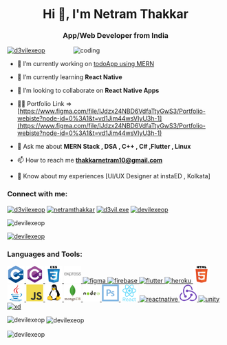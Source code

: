 <h1 align="center">Hi 👋, I'm Netram Thakkar</h1>
<h3 align="center"> <strong> App/Web Developer from India </strong> </h3>

<img align="right" alt="coding" width="350" src="https://cdn.dribbble.com/users/1162077/screenshots/3848914/programmer.gif">

<p align="left"> <a href="https://twitter.com/d3vilexeop" target="blank"><img src="https://img.shields.io/twitter/follow/d3vilexeop?logo=twitter&style=for-the-badge" alt="d3vilexeop" /></a> </p>

- 🔭 I’m currently working on [todoApp using MERN](https://github.com/DevilexeOP/toDoApp-reactNative)

- 🌱 I’m currently learning **React Native**

- 👯 I’m looking to collaborate on **React Native Apps**

- 👨‍💻 Portfolio Link => [https://www.figma.com/file/lJdzx24NBD6VdfaTtyGwS3/Portfolio-webiste?node-id=0%3A1&t=vd1Jim44wsVIyU3h-1](https://www.figma.com/file/lJdzx24NBD6VdfaTtyGwS3/Portfolio-webiste?node-id=0%3A1&t=vd1Jim44wsVIyU3h-1)

- 💬 Ask me about **MERN Stack , DSA , C++ , C# ,Flutter , Linux**

- 📫 How to reach me **thakkarnetram10@gmail.com**

- 📄 Know about my experiences [UI/UX Designer  at instaED , Kolkata]

<h3 align="left">Connect with me:</h3>
<p align="left">
<a href="https://twitter.com/d3vilexeop" target="blank"><img align="center" src="https://raw.githubusercontent.com/rahuldkjain/github-profile-readme-generator/master/src/images/icons/Social/twitter.svg" alt="d3vilexeop" height="30" width="40" /></a>
<a href="https://linkedin.com/in/netramthakkar" target="blank"><img align="center" src="https://raw.githubusercontent.com/rahuldkjain/github-profile-readme-generator/master/src/images/icons/Social/linked-in-alt.svg" alt="netramthakkar" height="30" width="40" /></a>
<a href="https://instagram.com/d3vil.exe" target="blank"><img align="center" src="https://raw.githubusercontent.com/rahuldkjain/github-profile-readme-generator/master/src/images/icons/Social/instagram.svg" alt="d3vil.exe" height="30" width="40" /></a>
<a href="https://www.leetcode.com/devilexeop" target="blank"><img align="center" src="https://raw.githubusercontent.com/rahuldkjain/github-profile-readme-generator/master/src/images/icons/Social/leet-code.svg" alt="devilexeop" height="30" width="40" /></a>
</p>

<p align="left"> <img src="https://komarev.com/ghpvc/?username=devilexeop&label=Profile%20views&color=0e75b6&style=flat" alt="devilexeop" /> </p>

<p align="left"> <a href="https://github.com/ryo-ma/github-profile-trophy"><img src="https://github-profile-trophy.vercel.app/?username=devilexeop" alt="devilexeop" /></a> </p>

<h3 align="left">Languages and Tools:</h3>
<p align="left"> <a href="https://www.w3schools.com/cpp/" target="_blank" rel="noreferrer"> <img src="https://raw.githubusercontent.com/devicons/devicon/master/icons/cplusplus/cplusplus-original.svg" alt="cplusplus" width="40" height="40"/> </a> <a href="https://www.w3schools.com/cs/" target="_blank" rel="noreferrer"> <img src="https://raw.githubusercontent.com/devicons/devicon/master/icons/csharp/csharp-original.svg" alt="csharp" width="40" height="40"/> </a> <a href="https://www.w3schools.com/css/" target="_blank" rel="noreferrer"> <img src="https://raw.githubusercontent.com/devicons/devicon/master/icons/css3/css3-original-wordmark.svg" alt="css3" width="40" height="40"/> </a> <a href="https://expressjs.com" target="_blank" rel="noreferrer"> <img src="https://raw.githubusercontent.com/devicons/devicon/master/icons/express/express-original-wordmark.svg" alt="express" width="40" height="40"/> </a> <a href="https://www.figma.com/" target="_blank" rel="noreferrer"> <img src="https://www.vectorlogo.zone/logos/figma/figma-icon.svg" alt="figma" width="40" height="40"/> </a> <a href="https://firebase.google.com/" target="_blank" rel="noreferrer"> <img src="https://www.vectorlogo.zone/logos/firebase/firebase-icon.svg" alt="firebase" width="40" height="40"/> </a> <a href="https://flutter.dev" target="_blank" rel="noreferrer"> <img src="https://www.vectorlogo.zone/logos/flutterio/flutterio-icon.svg" alt="flutter" width="40" height="40"/> </a> <a href="https://heroku.com" target="_blank" rel="noreferrer"> <img src="https://www.vectorlogo.zone/logos/heroku/heroku-icon.svg" alt="heroku" width="40" height="40"/> </a> <a href="https://www.w3.org/html/" target="_blank" rel="noreferrer"> <img src="https://raw.githubusercontent.com/devicons/devicon/master/icons/html5/html5-original-wordmark.svg" alt="html5" width="40" height="40"/> </a> <a href="https://www.java.com" target="_blank" rel="noreferrer"> <img src="https://raw.githubusercontent.com/devicons/devicon/master/icons/java/java-original.svg" alt="java" width="40" height="40"/> </a> <a href="https://developer.mozilla.org/en-US/docs/Web/JavaScript" target="_blank" rel="noreferrer"> <img src="https://raw.githubusercontent.com/devicons/devicon/master/icons/javascript/javascript-original.svg" alt="javascript" width="40" height="40"/> </a> <a href="https://www.linux.org/" target="_blank" rel="noreferrer"> <img src="https://raw.githubusercontent.com/devicons/devicon/master/icons/linux/linux-original.svg" alt="linux" width="40" height="40"/> </a> <a href="https://www.mongodb.com/" target="_blank" rel="noreferrer"> <img src="https://raw.githubusercontent.com/devicons/devicon/master/icons/mongodb/mongodb-original-wordmark.svg" alt="mongodb" width="40" height="40"/> </a> <a href="https://nodejs.org" target="_blank" rel="noreferrer"> <img src="https://raw.githubusercontent.com/devicons/devicon/master/icons/nodejs/nodejs-original-wordmark.svg" alt="nodejs" width="40" height="40"/> </a> <a href="https://www.photoshop.com/en" target="_blank" rel="noreferrer"> <img src="https://raw.githubusercontent.com/devicons/devicon/master/icons/photoshop/photoshop-line.svg" alt="photoshop" width="40" height="40"/> </a> <a href="https://reactjs.org/" target="_blank" rel="noreferrer"> <img src="https://raw.githubusercontent.com/devicons/devicon/master/icons/react/react-original-wordmark.svg" alt="react" width="40" height="40"/> </a> <a href="https://reactnative.dev/" target="_blank" rel="noreferrer"> <img src="https://reactnative.dev/img/header_logo.svg" alt="reactnative" width="40" height="40"/> </a> <a href="https://redux.js.org" target="_blank" rel="noreferrer"> <img src="https://raw.githubusercontent.com/devicons/devicon/master/icons/redux/redux-original.svg" alt="redux" width="40" height="40"/> </a> <a href="https://unity.com/" target="_blank" rel="noreferrer"> <img src="https://www.vectorlogo.zone/logos/unity3d/unity3d-icon.svg" alt="unity" width="40" height="40"/> </a> <a href="https://www.adobe.com/products/xd.html" target="_blank" rel="noreferrer"> <img src="https://cdn.worldvectorlogo.com/logos/adobe-xd.svg" alt="xd" width="40" height="40"/> </a> </p>

<p><img align="left" src="https://github-readme-stats.vercel.app/api/top-langs?username=devilexeop&show_icons=true&locale=en&layout=compact" alt="devilexeop" /></p>

<p>&nbsp;<img align="center" src="https://github-readme-stats.vercel.app/api?username=devilexeop&show_icons=true&locale=en" alt="devilexeop" /></p>

<p><img align="center" src="https://github-readme-streak-stats.herokuapp.com/?user=devilexeop&" alt="devilexeop" /></p>
